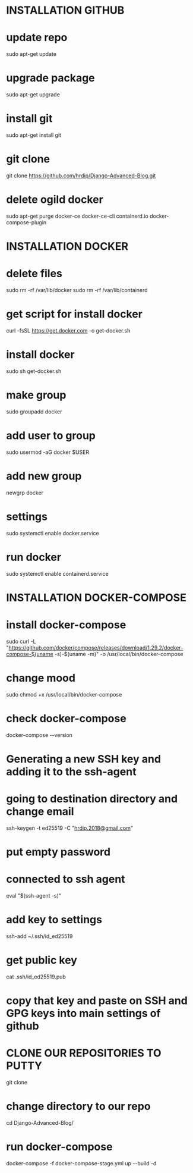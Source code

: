 # INSTALLATION GITHUB
# update repo
sudo apt-get update

# upgrade package
sudo apt-get upgrade

# install git
sudo apt-get install git

# git clone 
git clone https://github.com/hrdip/Django-Advanced-Blog.git

# delete ogild docker
sudo apt-get purge docker-ce docker-ce-cli containerd.io docker-compose-plugin

# INSTALLATION DOCKER
# delete files
sudo rm -rf /var/lib/docker
sudo rm -rf /var/lib/containerd

# get script for install docker
curl -fsSL https://get.docker.com -o get-docker.sh

# install docker
sudo sh get-docker.sh

# make group
sudo groupadd docker

# add user to group
sudo usermod -aG docker $USER

# add new group
newgrp docker

# settings
sudo systemctl enable docker.service

# run docker
sudo systemctl enable containerd.service

# INSTALLATION DOCKER-COMPOSE
# install docker-compose
sudo curl -L "https://github.com/docker/compose/releases/download/1.29.2/docker-compose-$(uname -s)-$(uname -m)" -o /usr/local/bin/docker-compose

# change mood
sudo chmod +x /usr/local/bin/docker-compose

# check docker-compose
docker-compose --version

# Generating a new SSH key and adding it to the ssh-agent 
# going to destination directory and change email
ssh-keygen -t ed25519 -C "hrdip.2018@gmail.com"
# put empty password

# connected to ssh agent
eval "$(ssh-agent -s)"

# add key to settings
ssh-add ~/.ssh/id_ed25519

# get public key
cat .ssh/id_ed25519.pub

# copy that key and paste on SSH and GPG keys into main settings of github

# CLONE OUR REPOSITORIES TO PUTTY
git clone <our repo ssh code>

# change directory to our repo
cd Django-Advanced-Blog/

# run docker-compose
docker-compose -f docker-compose-stage.yml up --build -d
